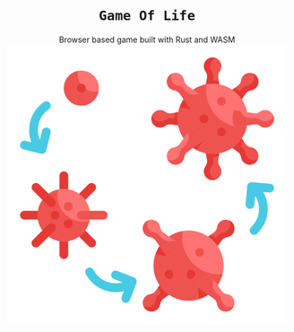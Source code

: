 <div align="center">
  <h1><code>Game Of Life</code></h1>
  Browser based game built with Rust and WASM

  <img src='./icon.png' alt="GOL"/>
</div>
